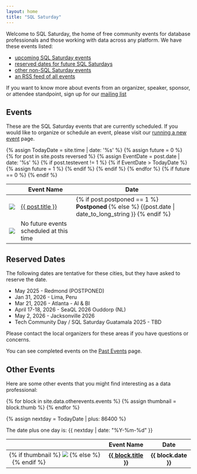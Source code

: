 ```yaml
---
layout: home
title: "SQL Saturday"
---
```

Welcome to SQL Saturday, the home of free community events for database professionals and those working with data across any platform. We have these events listed:
- <a href="#events">upcoming SQL Saturday events</a>
- <a href="#reserved">reserved dates for future SQL Saturdays</a>
- <a href="#other">other non-SQL Saturday events</a>
- <a href="https://sqlsaturday.com/feed.xml">an RSS feed of all events</a>

If you want to know more about events from an organizer, speaker, sponsor, or attendee standpoint, sign up for our [mailing list](http://eepurl.com/hwVBKn)

## <a name="events"></a>Events

These are the SQL Saturday events that are currently scheduled. If you would like to organize or schedule an event, please visit our [running a new event](http://sqlsaturday.com/newevent/) page.

<table cellspacing=0 class="table table-hover table-borderless table-sortable mt-3" width="100%">
  <thead>
        <tr>
          <th scope="col"></th>
          <th scope="col">Event Name</th>
          <th scope="col">Date</th>
        </tr>
      </thead>
      <tbody>
  {% assign TodayDate = site.time | date: '%s'  %}
  {% assign future = 0 %}
  {% for post in site.posts reversed %}
    {% assign EventDate = post.date | date: '%s' %}
    {% if post.testevent != 1 %}
      {% if EventDate > TodayDate %}
        {% assign future = 1 %}
        <tr>
          <td><img src="{{ post.thumb }}"></td>
          <td><a href="{{ post.url | absolute_url }}">{{ post.title }}</a>
          </td>
          <td>{% if post.postponed == 1 %}
                <b>Postponed</b>
              {% else %}  {{post.date | date_to_long_string }}
              {% endif %}
          </td>
        </tr>
      {% endif %}
   {% endif %}
  {% endfor %}
  {% if future == 0 %}
    <tr>
    <td><img src="/assets/img/logos/Just_icon_Color_small.png"></td>
      <td>No future events scheduled at this time
      </td>
      <td>&nbsp;</td>
    </tr>
  {% endif %}
  </tbody>
</table>

## <a name="reserved"></a>Reserved Dates

The following dates are tentative for these cities, but they have asked to reserve the date.
- May 2025 - Redmond (POSTPONED)
- Jan 31, 2026 - Lima, Peru
- Mar 21, 2026 - Atlanta - AI & BI
- April 17-18, 2026 - SeaQL 2026 Ouddorp (NL)
- May 2, 2026 - Jacksonville 2026
- Tech Community Day / SQL Saturday Guatamala 2025 - TBD

Please contact the local organizers for these areas if you have questions or concerns.

You can see completed events on the [Past Events](past) page.

## <a name="other"></a>Other Events

Here are some other events that you might find interesting as a data professional:

<table cellspacing=0 class="table table-hover table-borderless table-sortable mt-3" width="100%">
  <thead>
        <tr>
          <th scope="col"></th>
          <th scope="col">Event Name</th>
          <th scope="col">Date</th>
        </tr>
  </thead>
  <tbody>
        {% for block in site.data.otherevents.events %}
        {% assign thumbnail = block.thumb %}
        <tr>
          <td>
            {% if thumbnail %}
              <img src="{{ block.thumb }}">
            {% else %}
               &nbsp;
            {% endif %}
          </td>
          <th scope="col"><a href="{{ block.url }}">{{ block.title }}</a></th>
          <th scope="col">{{ block.date }}</th>
        </tr>
        {% endfor %}
  </tbody>

  {% assign nextday = TodayDate | plus: 86400 %}
<p>The date plus one day is: {{ nextday | date: "%Y-%m-%d" }}</p>